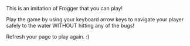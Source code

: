 This is an imitation of Frogger that you can play! 

Play the game by using your keyboard arrow keys to navigate your player safely to the water WITHOUT hitting any of the bugs! 

Refresh your page to play again. :) 

